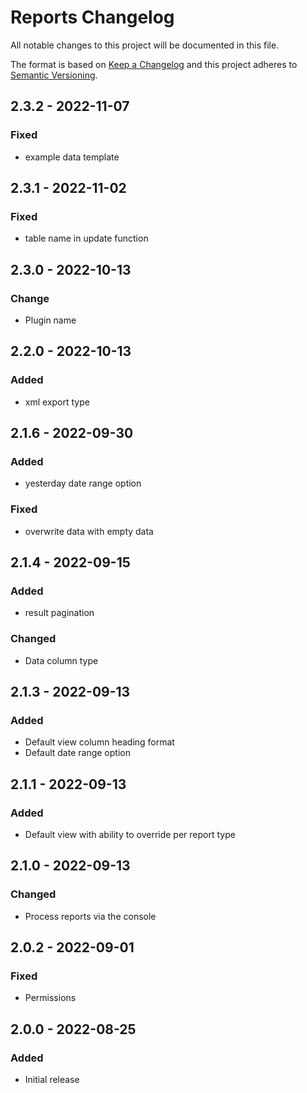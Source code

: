 # Reports Changelog

All notable changes to this project will be documented in this file.

The format is based on [Keep a Changelog](http://keepachangelog.com/) and this project adheres to [Semantic Versioning](http://semver.org/).

## 2.3.2 - 2022-11-07
### Fixed
- example data template

## 2.3.1 - 2022-11-02
### Fixed
- table name in update function

## 2.3.0 - 2022-10-13
### Change
- Plugin name

## 2.2.0 - 2022-10-13
### Added
- xml export type

## 2.1.6 - 2022-09-30
### Added
- yesterday date range option
### Fixed
- overwrite data with empty data

## 2.1.4 - 2022-09-15
### Added
- result pagination
### Changed
- Data column type

## 2.1.3 - 2022-09-13
### Added
- Default view column heading format
- Default date range option

## 2.1.1 - 2022-09-13
### Added
- Default view with ability to override per report type

## 2.1.0 - 2022-09-13
### Changed
- Process reports via the console

## 2.0.2 - 2022-09-01
### Fixed
- Permissions

## 2.0.0 - 2022-08-25
### Added
- Initial release
